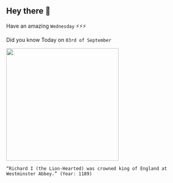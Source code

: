 ## Hey there 👋
Have an amazing `Wednesday` ⚡⚡⚡

Did you know Today on `03rd of September`
 
 [<img src="https://olivialongueville.com/wp-content/uploads/2020/09/%D0%91%D0%B5%D0%B7%D1%8B%D0%BC%D1%8F%D0%BD%D0%BD%D1%8B%D0%B9.png" width="300" />](https://en.wikipedia.org/wiki/Richard_I_of_England#:~:text=Richard%20I%20was%20officially%20invested,Abbey%20on%203%20September%201189.) 
 ```
“Richard I (the Lion-Hearted) was crowned king of England at Westminster Abbey.” (Year: 1189)
```
